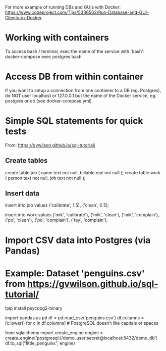 
For more example of running DBs and GUIs with Docker:
https://www.codeproject.com/Tips/5336563/Run-Database-and-GUI-Clients-in-Docker


# Working with containers

To access bash / terminal, exec the name of the service with 'bash':
docker-compose exec postgres bash


# Access DB from within container

If you want to setup a connection from one container to a DB (eg. Postgres), do NOT user localhost or 127.0.0.1 but the name of the Docker service, eg. postgres or db (see docker-compose.yml)



# Simple SQL statements for quick tests

From:
https://gvwilson.github.io/sql-tutorial/


## Create tables 

create table job (
    name text not null,
    billable real not null
);
create table work (
    person text not null,
    job text not null
);

## Insert data

insert into job values
('calibrate', 1.5),
('clean', 0.5);

insert into work values
('mik', 'calibrate'),
('mik', 'clean'),
('mik', 'complain'),
('po', 'clean'),
('po', 'complain'),
('tay', 'complain');




# Import CSV data into Postgres (via Pandas)

# Example: Dataset 'penguins.csv' from https://gvwilson.github.io/sql-tutorial/

!pip install psycopg2-binary

import pandas as pd
df = pd.read_csv('penguins.csv')
df.columns = [c.lower() for c in df.columns] # PostgreSQL doesn't like capitals or spaces

from sqlalchemy import create_engine
engine = create_engine('postgresql://demo_user:secret@localhost:5432/demo_db')
df.to_sql("little_penguins", engine)